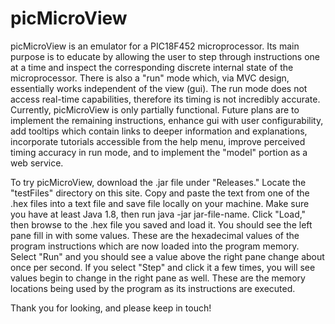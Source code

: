 # picMicroView
picMicroView is an emulator for a PIC18F452 microprocessor. Its main purpose is to educate by allowing the user to step through instructions one at a time and inspect the corresponding discrete internal state of the microprocessor. There is also a "run" mode which, via MVC design, essentially works independent of the view (gui). The run mode does not access real-time capabilities, therefore its timing is not incredibly accurate. Currently, picMicroView is only partially functional. Future plans are to implement the remaining instructions, enhance gui with user configurability, add tooltips which contain links to deeper information and explanations, incorporate tutorials accessible from the help menu, improve perceived timing accuracy in run mode, and to implement the "model" portion as a web service.

To try picMicroView, download the .jar file under "Releases." Locate the "testFiles" directory on this site. Copy and paste the text from one of the .hex files into a text file and save file locally on your machine. Make sure you have at least Java 1.8, then run java -jar jar-file-name. Click "Load," then browse to the .hex file you saved and load it. You should see the left pane fill in with some values. These are the hexadecimal values of the program instructions which are now loaded into the program memory. Select "Run" and you should see a value above the right pane change about once per second. If you select "Step" and click it a few times, you will see values begin to change in the right pane as well. These are the memory locations being used by the program as its instructions are executed.

Thank you for looking, and please keep in touch!
